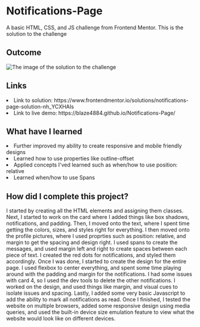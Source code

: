 # Notifications-Page
A basic HTML, CSS, and JS challenge from Frontend Mentor. This is the solution to the challenge

<h2> Outcome </h2>

<img src="https://i.imgur.com/1acDHY8.png" alt="The image of the solution to the challenge">

<h2> Links </h2>

<li> Link to solution: https://www.frontendmentor.io/solutions/notifications-page-solution-nh_YCXHAIs </li>
<li> Link to live demo: https://blaze4884.github.io/Notifications-Page/ </li>

<h2> What have I learned </h2>

<li> Further improved my ability to create responsive and mobile friendly designs </li>
<li> Learned how to use properties like outline-offset </li>
<li> Applied concepts I'ved learned such as when/how to use position: relative </li>
<li> Learned when/how to use Spans </li>

<h2> How did I complete this project? </h2>

<p> I started by creating all the HTML elements and assigning them classes. Next, I started to work on the card where I added things like box shadows, notifications, and padding. Then, I moved onto the text, where I spent time getting the colors, sizes, and styles right for everything. I then moved onto the profile pictures, where I used proprties such as position: relative, and margin to get the spacing and design right. I used spans to create the messages, and used margin left and right to create spaces between each piece of text. I created the red dots for notifications, and styled them accordingly. Once I was done, I started to create the design for the entire page. I used flexbox to center everything, and spent some time playing around with the padding and margin for the notifications. I had some issues with card 4, so I used the dev tools to delete the other notifications. I worked on the design, and used things like margin, and visual cues to isolate issues and spacing. Lastly, I added some very basic Javascript to add the ability to mark all notifications as read. Once I finished, I tested the website on multiple browsers, added some responsive design using media queries, and used the built-in device size emulation feature to view what the website would look like on different devices. </p>

